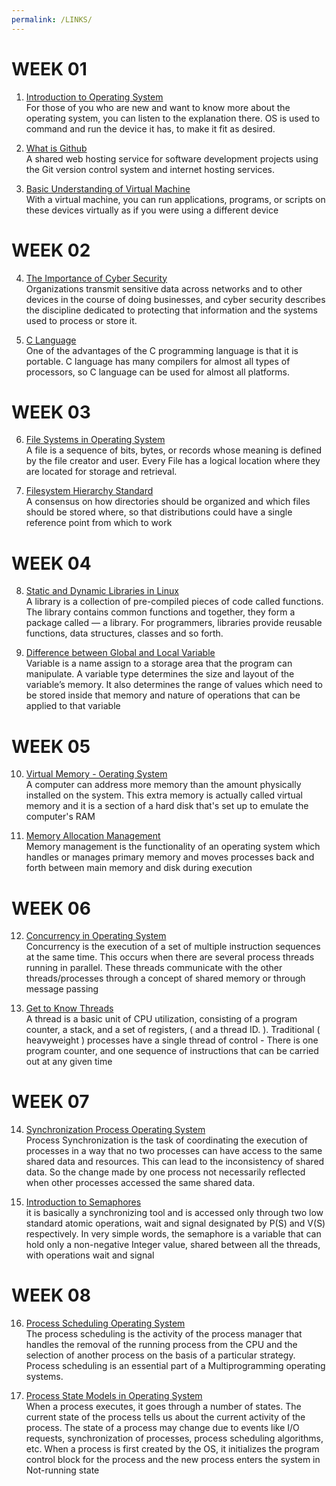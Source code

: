 ```yaml
---
permalink: /LINKS/
---
```


# WEEK 01

1. [Introduction to Operating System](https://www.youtube.com/watch?v=pVzRTmdd9j0)<br>
For those of you who are new and want to know more about the operating system, you can listen 
to the explanation there. OS is used to command and run the device it has, to make it fit as desired.

2. [What is Github](https://www.youtube.com/watch?v=w3jLJU7DT5E)<br>
A shared web hosting service for software development projects using the Git version control 
system and internet hosting services.

3. [Basic Understanding of Virtual Machine](https://www.goldenfast.net/blog/virtual-machine-adalah/)<br>
With a virtual machine, you can run applications, programs, or scripts on these devices 
virtually as if you were using a different device

# WEEK 02

4. [The Importance of Cyber Security](https://digitalguardian.com/blog/what-cyber-security/)<br>
Organizations transmit sensitive data across networks and to other devices in the course of doing businesses, 
and cyber security describes the discipline dedicated to protecting that information and the systems used to 
process or store it.

5. [C Language](https://www.youtube.com/watch?v=3lQEunpmtRA)<br>
One of the advantages of the C programming language is that it is portable. C language has many compilers 
for almost all types of processors, so C language can be used for almost all platforms.

# WEEK 03

6. [File Systems in Operating System](https://www.guru99.com/file-systems-operating-system.html)<br>
A file is a sequence of bits, bytes, or records whose meaning is defined by the file creator and user. 
Every File has a logical location where they are located for storage and retrieval.

7. [Filesystem Hierarchy Standard](https://www.linuxjournal.com/content/filesystem-hierarchy-standard)<br>
A consensus on how directories should be organized and which files should be stored where, so that 
distributions could have a single reference point from which to work

# WEEK 04

8. [Static and Dynamic Libraries in Linux](https://medium.com/swlh/linux-basics-static-libraries-vs-dynamic-libraries-a7bcf8157779)<br>
A library is a collection of pre-compiled pieces of code called functions. The library contains common 
functions and together, they form a package called — a library. For programmers, libraries provide reusable 
functions, data structures, classes and so forth.

9. [Difference between Global and Local Variable](https://www.guru99.com/local-vs-global-variable.html)<br>
Variable is a name assign to a storage area that the program can manipulate. A variable type determines the 
size and layout of the variable’s memory. It also determines the range of values which need to be stored 
inside that memory and nature of operations that can be applied to that variable

# WEEK 05

10. [Virtual Memory - Oerating System](https://www.tutorialspoint.com/operating_system/os_virtual_memory.htm)<br>
A computer can address more memory than the amount physically installed on the system. This extra memory is 
actually called virtual memory and it is a section of a hard disk that's set up to emulate the computer's RAM

11. [Memory Allocation Management](https://www.tutorialspoint.com/operating_system/os_memory_management.htm)<br>
Memory management is the functionality of an operating system which handles or manages primary memory and moves 
processes back and forth between main memory and disk during execution

# WEEK 06

12. [Concurrency in Operating System](https://eng.libretexts.org/Courses/Delta_College/Operating_System%3A_The_Basics/05%3A_Process_Synchronization/5.1%3A_Introduction_to_Concurrency)<br>
Concurrency is the execution of a set of multiple instruction sequences at the same time. This occurs when 
there are several process threads running in parallel. These threads communicate with the other threads/processes 
through a concept of shared memory or through message passing

13. [Get to Know Threads](https://www.cs.uic.edu/~jbell/CourseNotes/OperatingSystems/4_Threads.html)<br>
A thread is a basic unit of CPU utilization, consisting of a program counter, a stack, and a set of registers, 
( and a thread ID. ). Traditional ( heavyweight ) processes have a single thread of control - There is one 
program counter, and one sequence of instructions that can be carried out at any given time

# WEEK 07
14. [Synchronization Process Operating System](https://www.guru99.com/process-synchronization.html)<br>
Process Synchronization is the task of coordinating the execution of processes in a way that no two processes 
can have access to the same shared data and resources. This can lead to the inconsistency of shared data. So 
the change made by one process not necessarily reflected when other processes accessed the same shared data.

15. [Introduction to Semaphores](https://www.studytonight.com/operating-system/introduction-to-semaphores)<br>
it is basically a synchronizing tool and is accessed only through two low standard atomic operations, wait and 
signal designated by P(S) and V(S) respectively. In very simple words, the semaphore is a variable that can 
hold only a non-negative Integer value, shared between all the threads, with operations wait and signal

# WEEK 08
16. [Process Scheduling Operating System](https://www.tutorialspoint.com/operating_system/os_process_scheduling.htm)<br>
The process scheduling is the activity of the process manager that handles the removal of the running process
from the CPU and the selection of another process on the basis of a particular strategy. Process scheduling 
is an essential part of a Multiprogramming operating systems.

16. [Process State Models in Operating System](https://slaystudy.com/process-state-models-in-operating-system/)<br>
When a process executes, it goes through a number of states. The current state of the process tells us about 
the current activity of the process. The state of a process may change due to events like I/O requests, 
synchronization of processes, process scheduling algorithms, etc. When a process is first created by the OS, 
it initializes the program control block for the process and the new process enters the system in Not-running state

